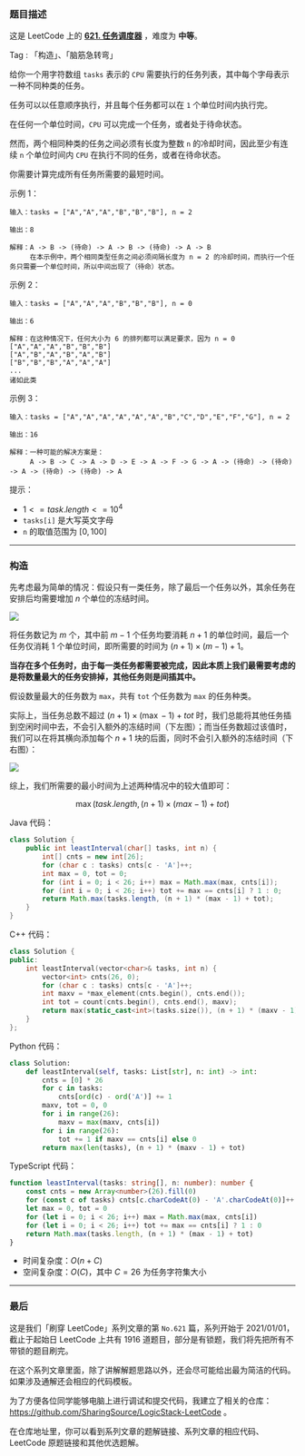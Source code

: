 ### 题目描述

这是 LeetCode 上的 **[621. 任务调度器](https://leetcode.cn/problems/task-scheduler/solution/by-ac_oier-3560/)** ，难度为 **中等**。

Tag : 「构造」、「脑筋急转弯」



给你一个用字符数组 `tasks` 表示的 `CPU` 需要执行的任务列表，其中每个字母表示一种不同种类的任务。

任务可以以任意顺序执行，并且每个任务都可以在 `1` 个单位时间内执行完。

在任何一个单位时间，`CPU` 可以完成一个任务，或者处于待命状态。

然而，两个相同种类的任务之间必须有长度为整数 `n` 的冷却时间，因此至少有连续 `n` 个单位时间内 `CPU` 在执行不同的任务，或者在待命状态。

你需要计算完成所有任务所需要的最短时间。

示例 1：
```
输入：tasks = ["A","A","A","B","B","B"], n = 2

输出：8

解释：A -> B -> (待命) -> A -> B -> (待命) -> A -> B
     在本示例中，两个相同类型任务之间必须间隔长度为 n = 2 的冷却时间，而执行一个任务只需要一个单位时间，所以中间出现了（待命）状态。 
```
示例 2：
```
输入：tasks = ["A","A","A","B","B","B"], n = 0

输出：6

解释：在这种情况下，任何大小为 6 的排列都可以满足要求，因为 n = 0
["A","A","A","B","B","B"]
["A","B","A","B","A","B"]
["B","B","B","A","A","A"]
...
诸如此类
```
示例 3：
```
输入：tasks = ["A","A","A","A","A","A","B","C","D","E","F","G"], n = 2

输出：16

解释：一种可能的解决方案是：
     A -> B -> C -> A -> D -> E -> A -> F -> G -> A -> (待命) -> (待命) -> A -> (待命) -> (待命) -> A
```

提示：
* $1 <= task.length <= 10^4$
* `tasks[i]` 是大写英文字母
* `n` 的取值范围为 $[0, 100]$

---

### 构造

先考虑最为简单的情况：假设只有一类任务，除了最后一个任务以外，其余任务在安排后均需要增加 $n$ 个单位的冻结时间。

![](https://pic.leetcode.cn/1666687680-aCVvro-image.png)

将任务数记为 $m$ 个，其中前 $m - 1$ 个任务均要消耗 $n + 1$ 的单位时间，最后一个任务仅消耗 $1$ 个单位时间，即所需要的时间为 $(n + 1) \times (m - 1) + 1$。

**当存在多个任务时，由于每一类任务都需要被完成，因此本质上我们最需要考虑的是将数量最大的任务安排掉，其他任务则是间插其中。**

假设数量最大的任务数为 `max`，共有 `tot` 个任务数为 `max` 的任务种类。

实际上，当任务总数不超过 $(n + 1) \times (\max - 1) + tot$ 时，我们总能将其他任务插到空闲时间中去，不会引入额外的冻结时间（下左图）；而当任务数超过该值时，我们可以在将其横向添加每个 $n + 1$ 块的后面，同时不会引入额外的冻结时间（下右图）：

![](https://pic.leetcode.cn/1666689295-VuBpQL-image.png)

综上，我们所需要的最小时间为上述两种情况中的较大值即可：

$$
\max(task.length, (n + 1) \times (max - 1) + tot)
$$

Java 代码：
```Java
class Solution {
    public int leastInterval(char[] tasks, int n) {
        int[] cnts = new int[26];
        for (char c : tasks) cnts[c - 'A']++;
        int max = 0, tot = 0;
        for (int i = 0; i < 26; i++) max = Math.max(max, cnts[i]);
        for (int i = 0; i < 26; i++) tot += max == cnts[i] ? 1 : 0;
        return Math.max(tasks.length, (n + 1) * (max - 1) + tot);
    }
}
```
C++ 代码：
```C++
class Solution {
public:
    int leastInterval(vector<char>& tasks, int n) {
        vector<int> cnts(26, 0);
        for (char c : tasks) cnts[c - 'A']++;
        int maxv = *max_element(cnts.begin(), cnts.end());
        int tot = count(cnts.begin(), cnts.end(), maxv);
        return max(static_cast<int>(tasks.size()), (n + 1) * (maxv - 1) + tot);
    }
};
```
Python 代码：
```Python
class Solution:
    def leastInterval(self, tasks: List[str], n: int) -> int:
        cnts = [0] * 26
        for c in tasks:
            cnts[ord(c) - ord('A')] += 1
        maxv, tot = 0, 0
        for i in range(26):
            maxv = max(maxv, cnts[i])
        for i in range(26):
            tot += 1 if maxv == cnts[i] else 0
        return max(len(tasks), (n + 1) * (maxv - 1) + tot)
```
TypeScript 代码：
```TypeScript
function leastInterval(tasks: string[], n: number): number {
    const cnts = new Array<number>(26).fill(0)
    for (const c of tasks) cnts[c.charCodeAt(0) - 'A'.charCodeAt(0)]++
    let max = 0, tot = 0
    for (let i = 0; i < 26; i++) max = Math.max(max, cnts[i])
    for (let i = 0; i < 26; i++) tot += max == cnts[i] ? 1 : 0
    return Math.max(tasks.length, (n + 1) * (max - 1) + tot)
}
```
* 时间复杂度：$O(n + C)$
* 空间复杂度：$O(C)$，其中 $C = 26$ 为任务字符集大小

---

### 最后

这是我们「刷穿 LeetCode」系列文章的第 `No.621` 篇，系列开始于 2021/01/01，截止于起始日 LeetCode 上共有 1916 道题目，部分是有锁题，我们将先把所有不带锁的题目刷完。

在这个系列文章里面，除了讲解解题思路以外，还会尽可能给出最为简洁的代码。如果涉及通解还会相应的代码模板。

为了方便各位同学能够电脑上进行调试和提交代码，我建立了相关的仓库：https://github.com/SharingSource/LogicStack-LeetCode 。

在仓库地址里，你可以看到系列文章的题解链接、系列文章的相应代码、LeetCode 原题链接和其他优选题解。

